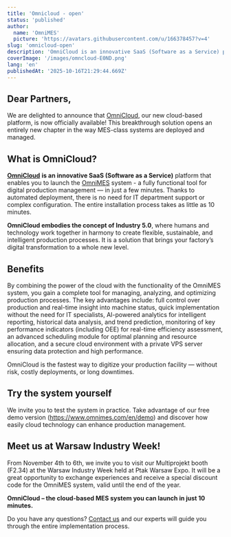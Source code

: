 ```yaml
---
title: 'Omnicloud - open'
status: 'published'
author:
  name: 'OmniMES'
  picture: 'https://avatars.githubusercontent.com/u/166378457?v=4'
slug: 'omnicloud-open'
description: 'OmniCloud is an innovative SaaS (Software as a Service) platform that enables you to launch the OmniMES system - a fully functional tool for digital production management — in just a few minutes. Thanks to automated deployment, there is no need for IT department support or complex configuration. The entire installation process takes as little as 10 minutes.'
coverImage: '/images/omncloud-E0ND.png'
lang: 'en'
publishedAt: '2025-10-16T21:29:44.669Z'
---
```


## Dear Partners,

We are delighted to announce that [OmniCloud](https://cloud.omnimes.com), our new cloud-based platform, is now officially available! This breakthrough solution opens an entirely new chapter in the way MES-class systems are deployed and managed.

## What is OmniCloud?

[**OmniCloud**](https://cloud.omnimes.com) **is an innovative SaaS (Software as a Service)** platform that enables you to launch the [OmniMES](https://www.omnimes.com/en) system - a fully functional tool for digital production management — in just a few minutes. Thanks to automated deployment, there is no need for IT department support or complex configuration. The entire installation process takes as little as 10 minutes.

**OmniCloud embodies the concept of Industry 5.0**, where humans and technology work together in harmony to create flexible, sustainable, and intelligent production processes. It is a solution that brings your factory’s digital transformation to a whole new level.

## Benefits

By combining the power of the cloud with the functionality of the OmniMES system, you gain a complete tool for managing, analyzing, and optimizing production processes. The key advantages include: full control over production and real-time insight into machine status, quick implementation without the need for IT specialists, AI-powered analytics for intelligent reporting, historical data analysis, and trend prediction, monitoring of key performance indicators (including OEE) for real-time efficiency assessment, an advanced scheduling module for optimal planning and resource allocation, and a secure cloud environment with a private VPS server ensuring data protection and high performance.

OmniCloud is the fastest way to digitize your production facility — without risk, costly deployments, or long downtimes.

## Try the system yourself

We invite you to test the system in practice. Take advantage of our free demo version (https://www.omnimes.com/en/demo) and discover how easily cloud technology can enhance production management.

## Meet us at Warsaw Industry Week!

From November 4th to 6th, we invite you to visit our Multiprojekt booth (F2.34) at the Warsaw Industry Week held at Ptak Warsaw Expo. It will be a great opportunity to exchange experiences and receive a special discount code for the OmniMES system, valid until the end of the year.

**OmniCloud – the cloud-based MES system you can launch in just 10 minutes.**

Do you have any questions? [Contact us](https://www.omnimes.com/en/contact) and our experts will guide you through the entire implementation process.